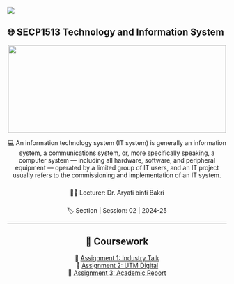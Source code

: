 ![](https://user-images.githubusercontent.com/18350557/176309783-0785949b-9127-417c-8b55-ab5a4333674e.gif) 
## 🌐 SECP1513 Technology and Information System

<head>
<center>
<p align="center"> <img src="https://www.skylineuniversity.ac.ae/blog/images/2021/01/08/isvsit.jpg" height="200" ; width="500"> </p>

💻
An information technology system (IT system) is generally an information system, a communications system, or, more specifically speaking, a computer system — including all hardware, software, and peripheral equipment — operated by a limited group of IT users, and an IT project usually refers to the commissioning and implementation of an IT system.
###
👩‍🏫
Lecturer: Dr. Aryati binti Bakri
###
🏷️
Section | Session: 02 | 2024-25

-----------
## 📜 Coursework
💫 [Assignment 1: Industry Talk]() <br>
💫 [Assignment 2: UTM Digital]() <br>
💫 [Assignment 3: Academic Report]() <br>
